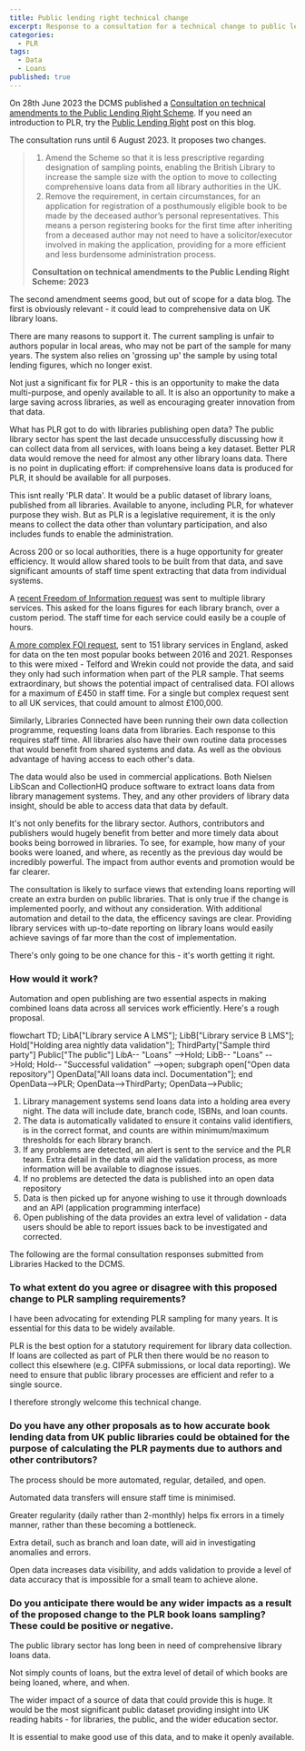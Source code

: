 ```yaml
---
title: Public lending right technical change
excerpt: Response to a consultation for a technical change to public lending right
categories:
  - PLR
tags:
  - Data
  - Loans
published: true
---
```


On 28th June 2023 the DCMS published a [Consultation on technical amendments to the Public Lending Right Scheme](https://www.gov.uk/government/consultations/consultation-on-technical-amendments-to-the-public-lending-right-scheme-2023/consultation-on-technical-amendments-to-the-public-lending-right-scheme-2023). If you need an introduction to PLR, try the [Public Lending Right](https://blog.librarydata.uk/public-lending-right/) post on this blog.

The consultation runs until 6 August 2023. It proposes two changes.

> 1. Amend the Scheme so that it is less prescriptive regarding designation of sampling points, enabling the British Library to increase the sample size with the option to move to collecting comprehensive loans data from all library authorities in the UK.
> 2. Remove the requirement, in certain circumstances, for an application for registration of a posthumously eligible book to be made by the deceased author’s personal representatives. This means a person registering books for the first time after inheriting from a deceased author may not need to have a solicitor/executor involved in making the application, providing for a more efficient and less burdensome administration process.
>
> **Consultation on technical amendments to the Public Lending Right Scheme: 2023**

The second amendment seems good, but out of scope for a data blog. The first is obviously relevant - it could lead to comprehensive data on UK library loans.

There are many reasons to support it. The current sampling is unfair to authors popular in local areas, who may not be part of the sample for many years. The system also relies on 'grossing up' the sample by using total lending figures, which no longer exist.

Not just a significant fix for PLR - this is an opportunity to make the data multi-purpose, and openly available to all. It is also an opportunity to make a large saving across libraries, as well as encouraging greater innovation from that data.

What has PLR got to do with libraries publishing open data? The public library sector has spent the last decade unsuccessfully discussing how it can collect data from all services, with loans being a key dataset. Better PLR data would remove the need for almost any other library loans data. There is no point in duplicating effort: if comprehensive loans data is produced for PLR, it should be available for all purposes.

This isnt really 'PLR data'. It would be a public dataset of library loans, published from all libraries. Available to anyone, including PLR, for whatever purpose they wish. But as PLR is a legislative requirement, it is the only means to collect the data other than voluntary participation, and also includes funds to enable the administration.

Across 200 or so local authorities, there is a huge opportunity for greater efficiency. It would allow shared tools to be built from that data, and save significant amounts of staff time spent extracting that data from individual systems.

A [recent Freedom of Information request](https://www.whatdotheyknow.com/request/request_for_total_book_issues_by_2) was sent to multiple library services. This asked for the loans figures for each library branch, over a custom period. The staff time for each service could easily be a couple of hours.

[A more complex FOI request](https://www.whatdotheyknow.com/request/top_10_most_popular_library_book_127), sent to 151 library services in England, asked for data on the ten most popular books between 2016 and 2021. Responses to this were mixed - Telford and Wrekin could not provide the data, and said they only had such information when part of the PLR sample. That seems extraordinary, but shows the potential impact of centralised data. FOI allows for a maximum of £450 in staff time. For a single but complex request sent to all UK services, that could amount to almost £100,000.

Similarly, Libraries Connected have been running their own data collection programme, requesting loans data from libraries. Each response to this requires staff time. All libraries also have their own routine data processes that would benefit from shared systems and data. As well as the obvious advantage of having access to each other's data.

The data would also be used in commercial applications. Both Nielsen LibScan and CollectionHQ produce software to extract loans data from library management systems. They, and any other providers of library data insight, should be able to access data that data by default.

It's not only benefits for the library sector. Authors, contributors and publishers would hugely benefit from better and more timely data about books being borrowed in libraries. To see, for example, how many of your books were loaned, and where, as recently as the previous day would be incredibly powerful. The impact from author events and promotion would be far clearer.

The consultation is likely to surface views that extending loans reporting will create an extra burden on public libraries. That is only true if the change is implemented poorly, and without any consideration. With additional automation and detail to the data, the efficency savings are clear. Providing library services with up-to-date reporting on library loans would easily achieve savings of far more than the cost of implementation.

There's only going to be one chance for this - it's worth getting it right.

### How would it work?

Automation and open publishing are two essential aspects in making combined loans data across all services work efficiently. Here's a rough proposal.

<div class="mermaid">
  flowchart TD;
      LibA["Library service A
        LMS"];
      LibB["Library service B
      LMS"];
      Hold["Holding area
        nightly data validation"];
      ThirdParty["Sample third party"]
      Public["The public"]
      LibA-- "Loans" -->Hold;
      LibB-- "Loans" -->Hold;
      Hold-- "Successful validation" -->open;
      subgraph open["Open data repository"]
      OpenData["All loans data
        incl. Documentation"];
      end
      OpenData-->PLR;
      OpenData-->ThirdParty;
      OpenData-->Public;
</div>

1. Library management systems send loans data into a holding area every night. The data will include date, branch code, ISBNs, and loan counts.
2. The data is automatically validated to ensure it contains valid identifiers, is in the correct format, and counts are within minimum/maximum thresholds for each library branch.
3. If any problems are detected, an alert is sent to the service and the PLR team. Extra detail in the data will aid the validation process, as more information will be available to diagnose issues.
4. If no problems are detected the data is published into an open data repository
5. Data is then picked up for anyone wishing to use it through downloads and an API (application programming interface)
6. Open publishing of the data provides an extra level of validation - data users should be able to report issues back to be investigated and corrected.

The following are the formal consultation responses submitted from Libraries Hacked to the DCMS.

### To what extent do you agree or disagree with this proposed change to PLR sampling requirements?

I have been advocating for extending PLR sampling for many years. It is essential for this data to be widely available.

PLR is the best option for a statutory requirement for library data collection. If loans are collected as part of PLR then there would be no reason to collect this elsewhere (e.g. CIPFA submissions, or local data reporting). We need to ensure that public library processes are efficient and refer to a single source.

I therefore strongly welcome this technical change.

### Do you have any other proposals as to how accurate book lending data from UK public libraries could be obtained for the purpose of calculating the PLR payments due to authors and other contributors?

The process should be more automated, regular, detailed, and open.

Automated data transfers will ensure staff time is minimised.

Greater regularity (daily rather than 2-monthly) helps fix errors in a timely manner, rather than these becoming a bottleneck.

Extra detail, such as branch and loan date, will aid in investigating anomalies and errors.

Open data increases data visibility, and adds validation to provide a level of data accuracy that is impossible for a small team to achieve alone.

### Do you anticipate there would be any wider impacts as a result of the proposed change to the PLR book loans sampling? These could be positive or negative.

The public library sector has long been in need of comprehensive library loans data.

Not simply counts of loans, but the extra level of detail of which books are being loaned, where, and when.

The wider impact of a source of data that could provide this is huge. It would be the most significant public dataset providing insight into UK reading habits - for libraries, the public, and the wider education sector.

It is essential to make good use of this data, and to make it openly available.

